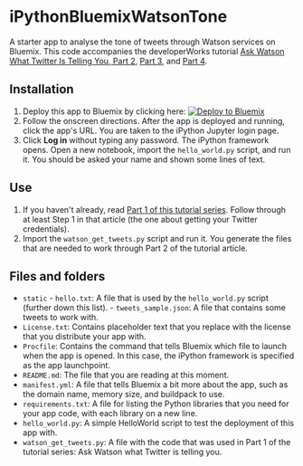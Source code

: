 # iPythonBluemixWatsonTone

A starter app to analyse the tone of tweets through Watson services on Bluemix. This code accompanies the developerWorks tutorial [Ask Watson What Twitter Is Telling You, Part 2](http://www.ibm.com/developerworks/library/cc-ask-watson-part2-bluemix-trs/index.html), [Part 3](http://www.ibm.com/developerworks/library/cc-ask-watson-part3-bluemix-trs/index.html?ca=drs-), and [Part 4](http://www.ibm.com/developerworks/library/cc-ask-watson-part4-bluemix-trs/index.html?ca=drs-).

## Installation

1.    Deploy this app to Bluemix by clicking here: [![Deploy to Bluemix](https://bluemix.net/deploy/button.png)](https://bluemix.net/deploy?repository=https://github.com/AninditaBasu/iPythonBluemixWatsonTone)
2.    Follow the onscreen directions. After the app is deployed and running, click the app's URL. You are taken to the iPython Jupyter login page. 
3.    Click __Log in__ without typing any password. The iPython framework opens. Open a new notebook, import the `hello_world.py` script, and run it. You should be asked your name and shown some lines of text.
   
## Use

1.   If you haven't already, read [Part 1 of this tutorial series](http://www.ibm.com/developerworks/library/cc-ask-watson-part1-bluemix-trs/index.html). Follow through at least Step 1 in that article (the one about getting your Twitter credentials).
2.   Import the `watson_get_tweets.py` script and run it. You generate the files that are needed to work through Part 2 of the tutorial article.

## Files and folders

-    `static`
    - `hello.txt`: A file that is used by the `hello_world.py` script (further down this list).
    -  `tweets_sample.json`: A file that contains some tweets to work with.
-    `License.txt`: Contains placeholder text that you replace with the license that you distribute your app with.
-    `Procfile`: Contains the command that tells Bluemix which file to launch when the app is opened. In this case, the iPython framework is specified as the app launchpoint.
-    `README.md`: The file that you are reading at this moment.
-    `manifest.yml`: A file that tells Bluemix a bit more about the app, such as the domain name, memory size, and buildpack to use.
-    `requirements.txt`: A file for listing the Python libraries that you need for your app code, with each library on a new line.
-    `hello_world.py`: A simple HelloWorld script to test the deployment of this app with.
-    `watson_get_tweets.py`: A file with the code that was used in Part 1 of the tutorial series: Ask Watson what Twitter is telling you.
